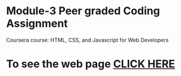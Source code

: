 # Module-3 Peer graded Coding Assignment

Coursera course: HTML, CSS, and Javascript for Web Developers

# To see the web page [CLICK HERE](https://elix1d.github.io/HTML-CSS-and-Javascript-for-Web-Developers-course/module3-solution/index.html)
